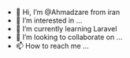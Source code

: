 - 👋 Hi, I’m @Ahmadzare from iran
- 👀 I’m interested in ...
- 🌱 I’m currently learning Laravel
- 💞️ I’m looking to collaborate on ...
- 📫 How to reach me ...

<!---
Ahmadzare11337755/Ahmadzare11337755 is a ✨ special ✨ repository because its `README.md` (this file) appears on your GitHub profile.
You can click the Preview link to take a look at your changes.
--->
